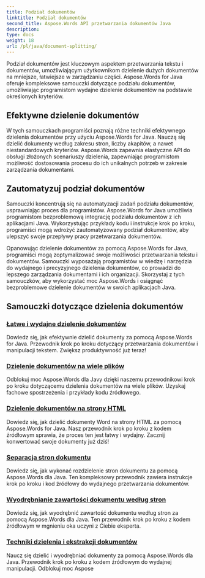 ```yaml
---
title: Podział dokumentów
linktitle: Podział dokumentów
second_title: Aspose.Words API przetwarzania dokumentów Java
description: 
type: docs
weight: 18
url: /pl/java/document-splitting/
---
```


Podział dokumentów jest kluczowym aspektem przetwarzania tekstu i dokumentów, umożliwiającym użytkownikom dzielenie dużych dokumentów na mniejsze, łatwiejsze w zarządzaniu części. Aspose.Words for Java oferuje kompleksowe samouczki dotyczące podziału dokumentów, umożliwiając programistom wydajne dzielenie dokumentów na podstawie określonych kryteriów.

## Efektywne dzielenie dokumentów

W tych samouczkach programiści poznają różne techniki efektywnego dzielenia dokumentów przy użyciu Aspose.Words for Java. Nauczą się dzielić dokumenty według zakresu stron, liczby akapitów, a nawet niestandardowych kryteriów. Aspose.Words zapewnia elastyczne API do obsługi złożonych scenariuszy dzielenia, zapewniając programistom możliwość dostosowania procesu do ich unikalnych potrzeb w zakresie zarządzania dokumentami.

## Zautomatyzuj podział dokumentów

Samouczki koncentrują się na automatyzacji zadań podziału dokumentów, usprawniając proces dla programistów. Aspose.Words for Java umożliwia programistom bezproblemową integrację podziału dokumentów z ich aplikacjami Java. Wykorzystując przykłady kodu i instrukcje krok po kroku, programiści mogą wdrożyć zautomatyzowany podział dokumentów, aby ulepszyć swoje przepływy pracy przetwarzania dokumentów.

Opanowując dzielenie dokumentów za pomocą Aspose.Words for Java, programiści mogą zoptymalizować swoje możliwości przetwarzania tekstu i dokumentów. Samouczki wyposażają programistów w wiedzę i narzędzia do wydajnego i precyzyjnego dzielenia dokumentów, co prowadzi do lepszego zarządzania dokumentami i ich organizacji. Skorzystaj z tych samouczków, aby wykorzystać moc Aspose.Words i osiągnąć bezproblemowe dzielenie dokumentów w swoich aplikacjach Java.

## Samouczki dotyczące dzielenia dokumentów

### [Łatwe i wydajne dzielenie dokumentów](./split-documents-easily-efficiently/)

Dowiedz się, jak efektywnie dzielić dokumenty za pomocą Aspose.Words for Java. Przewodnik krok po kroku dotyczący przetwarzania dokumentów i manipulacji tekstem. Zwiększ produktywność już teraz!
### [Dzielenie dokumentów na wiele plików](./splitting-documents-into-multiple-files/)
Odblokuj moc Aspose.Words dla Javy dzięki naszemu przewodnikowi krok po kroku dotyczącemu dzielenia dokumentów na wiele plików. Uzyskaj fachowe spostrzeżenia i przykłady kodu źródłowego.
### [Dzielenie dokumentów na strony HTML](./splitting-documents-into-html-pages/)
Dowiedz się, jak dzielić dokumenty Word na strony HTML za pomocą Aspose.Words for Java. Nasz przewodnik krok po kroku z kodem źródłowym sprawia, że proces ten jest łatwy i wydajny. Zacznij konwertować swoje dokumenty już dziś!
### [Separacja stron dokumentu](./document-page-separation/)
Dowiedz się, jak wykonać rozdzielenie stron dokumentu za pomocą Aspose.Words dla Java. Ten kompleksowy przewodnik zawiera instrukcje krok po kroku i kod źródłowy do wydajnego przetwarzania dokumentów.
### [Wyodrębnianie zawartości dokumentu według stron](./extracting-document-content-pages/)
Dowiedz się, jak wyodrębnić zawartość dokumentu według stron za pomocą Aspose.Words dla Java. Ten przewodnik krok po kroku z kodem źródłowym w mgnieniu oka uczyni z Ciebie eksperta.
### [Techniki dzielenia i ekstrakcji dokumentów](./document-splitting-extraction-techniques/)
Naucz się dzielić i wyodrębniać dokumenty za pomocą Aspose.Words dla Java. Przewodnik krok po kroku z kodem źródłowym do wydajnej manipulacji. Odblokuj moc Aspose